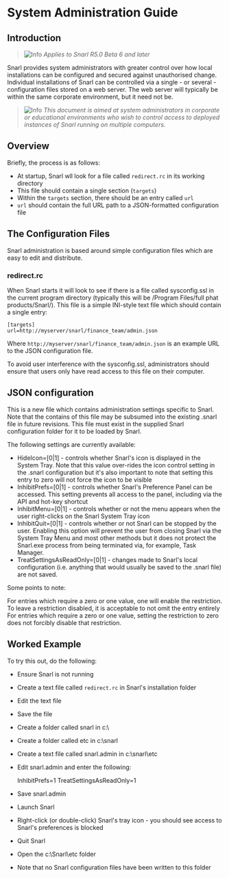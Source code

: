 # System Administration Guide

## Introduction

> ![Info](http://fullphat.net/docs/icons/info.png) _Applies to Snarl R5.0 Beta 6 and later_

Snarl provides system administrators with greater control over how local installations can be configured and secured against unauthorised change.  Individual installations of Snarl can be controlled via a single - or several - configuration files stored on a web server.  The web server will typically be within the same corporate environment, but it need not be.

> ![Info](http://fullphat.net/docs/icons/info.png) _This document is aimed at system administrators in corporate or educational environments who wish to control access to deployed instances of Snarl running on multiple computers._


## Overview

Briefly, the process is as follows:

* At startup, Snarl wll look for a file called `redirect.rc` in its working directory
* This file should contain a single section (`targets`)
* Within the `targets` section, there should be an entry called `url`
* `url` should contain the full URL path to a JSON-formatted configuration file

## The Configuration Files

Snarl administration is based around simple configuration files which are easy to edit and distribute.

### redirect.rc

When Snarl starts it will look to see if there is a file called sysconfig.ssl in the current program directory (typically this will be /Program Files/full phat products/Snarl/). This file is a simple INI-style text file which should contain a single entry:

    [targets]
    url=http://myserver/snarl/finance_team/admin.json

Where `http://myserver/snarl/finance_team/admin.json` is an example URL to the JSON configuration file.

To avoid user interference with the sysconfig.ssl, administrators should ensure that users only have read access to this file on their computer.

## JSON configuration

This is a new file which contains administration settings specific to Snarl. Note that the contains of this file may be subsumed into the existing .snarl file in future revisions.  This file must exist in the supplied Snarl configuration folder for it to be loaded by Snarl.

The following settings are currently available:

* HideIcon=[0|1] - controls whether Snarl's icon is displayed in the System Tray. Note that this value over-rides the icon control setting in the .snarl configuration but it's also important to note that setting this entry to zero will not force the icon to be visible
* InhibitPrefs=[0|1] - controls whether Snarl's Preference Panel can be accessed. This setting prevents all access to the panel, including via the API and hot-key shortcut
* InhibitMenu=[0|1] - controls whether or not the menu appears when the user right-clicks on the Snarl System Tray icon
* InhibitQuit=[0|1] - controls whether or not Snarl can be stopped by the user. Enabling this option will prevent the user from closing Snarl via the System Tray Menu and most other methods but it does not protect the Snarl.exe process from being terminated via, for example, Task Manager.
* TreatSettingsAsReadOnly=[0|1] - changes made to Snarl's local configuration (i.e. anything that would usually be saved to the .snarl file) are not saved.

Some points to note:

For entries which require a zero or one value, one will enable the restriction. To leave a restriction disabled, it is acceptable to not omit the entry entirely
For entries which require a zero or one value, setting the restriction to zero does not forcibly disable that restriction.

## Worked Example

To try this out, do the following:

* Ensure Snarl is not running
* Create a text file called `redirect.rc` in Snarl's installation folder
* Edit the text file
* Save the file
* Create a folder called snarl in c:\
* Create a folder called etc in c:\snarl
* Create a text file called snarl.admin in c:\snarl\etc
* Edit snarl.admin and enter the following:

    InhibitPrefs=1
    TreatSettingsAsReadOnly=1

* Save snarl.admin
* Launch Snarl
* Right-click (or double-click) Snarl's tray icon - you should see access to Snarl's preferences is blocked
* Quit Snarl
* Open the c:\Snarl\etc folder
* Note that no Snarl configuration files have been written to this folder


